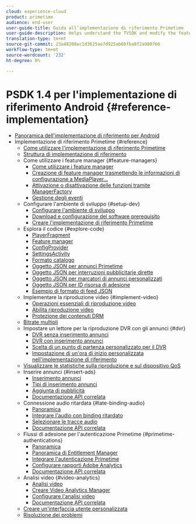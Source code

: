 ```yaml
---
cloud: experience-cloud
product: primetime
audience: end-user
user-guide-title: Guida all’implementazione di riferimento Primetime
user-guide-description: Helps understand the TVSDK and modify the feature managers to customize your personal player.
translation-type: tm+mt
source-git-commit: 23a48208ac1d3625ae7d925ab6bfba8f2a980766
workflow-type: tm+mt
source-wordcount: '232'
ht-degree: 0%

---
```



# PSDK 1.4 per l&#39;implementazione di riferimento Android {#reference-implementation}

+ [Panoramica dell&#39;implementazione di riferimento per Android](home.md)
+ Implementazione di riferimento Primetime {#reference}
   + [Come utilizzare l&#39;implementazione di riferimento Primetime](ref-implementation/how-to-use-ref-player.md)
   + [Struttura di implementazione di riferimento](ref-implementation/ref-player-structure.md)
   + Come utilizzare i feature manager {#feature-managers}
      + [Come utilizzare i feature manager](ref-implementation/using-feature-managers/how-to-use-feature-managers.md)
      + [Creazione di feature manager trasmettendo le informazioni di configurazione a MediaPlayer...](ref-implementation/using-feature-managers/creating-feature-managers.md)
      + [Attivazione o disattivazione delle funzioni tramite ManagerFactory](ref-implementation/using-feature-managers/turning-features-on-off.md)
      + [Gestione degli eventi](ref-implementation/using-feature-managers/handling-events.md)
   + Configurare l&#39;ambiente di sviluppo {#setup-dev}
      + [Configurare l&#39;ambiente di sviluppo](set-up-dev-environment/set-up-dev-environment-overview.md)
      + [Download e configurazione del software prerequisito](set-up-dev-environment/download-prereqs-android.md)
      + [Creare l&#39;implementazione di riferimento Primetime](set-up-dev-environment/install-the-ref-player-project.md)
   + Esplora il codice {#explore-code}
      + [PlayerFragment](set-up-dev-environment/exploring-code/player-fragment.md)
      + [Feature manager](set-up-dev-environment/exploring-code/about-psdk-feature-managers.md)
      + [ConfigProvider](set-up-dev-environment/exploring-code/config-provider.md)
      + [SettingsActivity](set-up-dev-environment/exploring-code/settings-activity.md)
      + [Formato catalogo](set-up-dev-environment/exploring-code/catalog-format.md)
      + [Oggetto JSON per annunci Primetime](set-up-dev-environment/exploring-code/json-pt-ads.md)
      + [Oggetto JSON per interruzioni pubblicitarie dirette](set-up-dev-environment/exploring-code/json-direct-ad-breaks.md)
      + [Oggetto JSON per marcatori di annunci personalizzati](set-up-dev-environment/exploring-code/json-custom-ad-markers.md)
      + [Oggetto JSON per ID risorsa di adesione](set-up-dev-environment/exploring-code/json-entitlement-resource-id.md)
      + [Esempio di formato di feed JSON](set-up-dev-environment/exploring-code/example-json-feed-format.md)
   + Implementare la riproduzione video {#implement-video}
      + [Operazioni essenziali di riproduzione video](implement-video-playback/video-playback.md)
      + [Abilita riproduzione video](implement-video-playback/enable-video-playback.md)
      + [Protezione dei contenuti DRM](implement-video-playback/content-protection.md)
   + [Bitrate multipli](implement-video-playback/mbr.md)
   + Impostare un lettore per la riproduzione DVR con gli annunci {#dvr}
      + [DVR senza inserimento annunci](implement-video-playback/dvr/dvr-without-ad-insertion.md)
      + [DVR con inserimento annunci](implement-video-playback/dvr/dvr-with-ad-insertion.md)
      + [Scelta di un punto di partenza personalizzato per il DVR](implement-video-playback/dvr/dvr-custom-start-point.md)
      + [Impostazione di un&#39;ora di inizio personalizzata nell&#39;implementazione di riferimento](implement-video-playback/dvr/set-custom-start-time-dvr.md)
   + [Visualizzare le statistiche sulla riproduzione e sul dispositivo QoS](implement-video-playback/qos-statistics.md)
   + Inserire annunci {#insert-ads}
      + [Inserimento annunci](insert-ads/ad-insertion.md)
      + [Tipi di inserimento annunci](insert-ads/ad-insertion-types.md)
      + [Aggiunta di pubblicità](insert-ads/add-advertising.md)
      + [Documentazione API correlata](insert-ads/aps-callbacks-ad-insertion.md)
   + Connessione audio ritardata {#late-binding-audio}
      + [Panoramica](late-binding-audio/late-binding-audio-overview.md)
      + [Integrare l&#39;audio con binding ritardato](late-binding-audio/aa-enable.md)
      + [Selezionare le tracce audio](late-binding-audio/select-audio-tracks.md)
      + [Documentazione API correlata](late-binding-audio/aa-api-callbacks.md)
   + Flussi di adesione per l&#39;autenticazione Primetime {#primetime-authentications}
      + [Panoramica](paytvpass-entitlement/paytvpass-entitlement-overview.md)
      + [Panoramica di Entitlement Manager](paytvpass-entitlement/entitlement-overvivew.md)
      + [Integrare l&#39;autenticazione Primetime](paytvpass-entitlement/integrate-pass.md)
      + [Configurare  rapporti Adobe Analytics](paytvpass-entitlement/pass-analytics-setup.md)
      + [Documentazione API correlata](paytvpass-entitlement/pass-apis-callbacks.md)
   + Analisi video {#video-analytics}
      + [Analisi video](video-analytics/video-analytics-overview.md)
      + [Creare Video Analytics Manager](video-analytics/create-video-analytics-manager.md)
      + [Configurare l&#39;analisi video](video-analytics/configure-video-analytics-manager.md)
      + [Documentazione API correlata](video-analytics/va-apis-callbacks.md)
   + [Creare un&#39;interfaccia utente personalizzata](build-custom-ui.md)
   + [Risoluzione dei problemi](troubleshooting.md)
